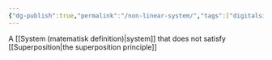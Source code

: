 ```yaml
---
{"dg-publish":true,"permalink":"/non-linear-system/","tags":["digitalsignalbehandling"]}
---
```


A [[System (matematisk definition)\|system]] that does not satisfy [[Superposition\|the superposition principle]] 
